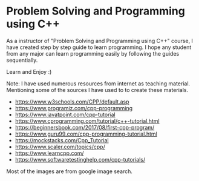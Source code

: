 # Problem Solving and Programming using C++

As a instructor of "Problem Solving and Programming using C++" course,
I have created step by step guide to learn programming.
I hope any student from any major can learn programming easily by following the guides sequentially.

Learn and Enjoy :)

Note: 
I have used numerous resources from internet as teaching material. Mentioning some of the sources I have used to to create these materials.

- https://www.w3schools.com/CPP/default.asp
- https://www.programiz.com/cpp-programming
- https://www.javatpoint.com/cpp-tutorial
- https://www.cprogramming.com/tutorial/c++-tutorial.html
- https://beginnersbook.com/2017/08/first-cpp-program/
- https://www.guru99.com/cpp-programming-tutorial.html
- https://mockstacks.com/Cpp_Tutorial
- https://www.scaler.com/topics/cpp/
- https://www.learncpp.com/
- https://www.softwaretestinghelp.com/cpp-tutorials/

Most of the images are from google image search.
